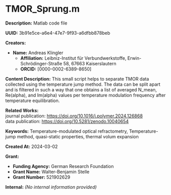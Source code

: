 # TMOR_Sprung.m

**Description:** Matlab code file

**UUID:** 3b91e5ce-a6e4-47e7-9f93-a6dfbb878beb

**Creators:**
- **Name:** Andreas Klingler
  - **Affiliation:** Leibniz-Institut für Verbundwerkstoffe, Erwin-Schrödinger-Straße 58, 67663 Kaiserslautern
  - **ORCID:** [0000-0002-6389-8650]

**Content Description:**
This small script helps to separate TMOR data collected using the temperature jump method. The data can be split apart and is filtered in such a way that one obtains a list of averaged N_mean, Re(alpha), and Im(alpha) values per temperature modulation frequency after temperature equilibration.

**Related Works:**  
journal publication: https://doi.org/10.1016/j.polymer.2024.126868  
data publication: https://doi.org/10.5281/zenodo.10040654


**Keywords:**
Temperature-modulated optical refractometry, Temperature-jump method, quasi-static properties, thermal volum expansion

**Created At:** 2024-03-02

**Grant:**
- **Funding Agency:** German Research Foundation
- **Grant Name:** Walter-Benjamin Stelle
- **Grant Number:** 521902629

**Internal:**
*(No internal information provided)*
